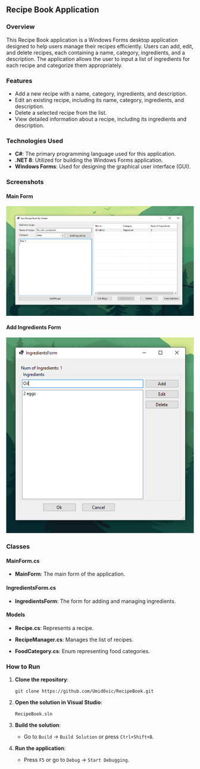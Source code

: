 ## Recipe Book Application

### Overview

This Recipe Book application is a Windows Forms desktop application designed to help users manage their recipes efficiently. Users can add, edit, and delete recipes, each containing a name, category, ingredients, and a description. The application allows the user to input a list of ingredients for each recipe and categorize them appropriately.

### Features

- Add a new recipe with a name, category, ingredients, and description.
- Edit an existing recipe, including its name, category, ingredients, and description.
- Delete a selected recipe from the list.
- View detailed information about a recipe, including its ingredients and description.

### Technologies Used

- **C#**: The primary programming language used for this application.
- **.NET 8**: Utilized for building the Windows Forms application.
- **Windows Forms**: Used for designing the graphical user interface (GUI).

### Screenshots

#### Main Form
![Recipe Book Main Form](Images/RecipeBook.PNG)

#### Add Ingredients Form
![Add Ingredients Form](Images/RecipeBook-add-ingredients.PNG)


### Classes

#### MainForm.cs
- **MainForm**: The main form of the application.

#### IngredientsForm.cs
- **IngredientsForm**: The form for adding and managing ingredients.
  
#### Models
- **Recipe.cs**: Represents a recipe.

- **RecipeManager.cs**: Manages the list of recipes.

- **FoodCategory.cs**: Enum representing food categories.

### How to Run

1. **Clone the repository**:
   ```
   git clone https://github.com/Umid0vic/RecipeBook.git
   ```

2. **Open the solution in Visual Studio**:
   ```
   RecipeBook.sln
   ```

3. **Build the solution**:
   - Go to `Build` -> `Build Solution` or press `Ctrl+Shift+B`.

4. **Run the application**:
   - Press `F5` or go to `Debug` -> `Start Debugging`.
